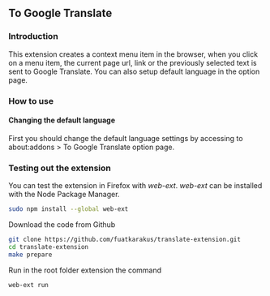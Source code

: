 ## To Google Translate
### Introduction
 
This extension creates a context menu item in the browser, when you click on a menu item, the current page url, link or the previously selected text is sent to Google Translate. You can also setup default language in the option page.

### How to use
#### Changing the default language
First you should change the default language settings by accessing to about:addons > To Google Translate option page.

### Testing out the extension
You can test the extension in Firefox with *web-ext*. *web-ext* can be installed with the Node Package Manager.
```sh
sudo npm install --global web-ext
```
Download the code from Github
```sh
git clone https://github.com/fuatkarakus/translate-extension.git
cd translate-extension
make prepare
```

Run in the root folder extension the command
```sh
web-ext run
```